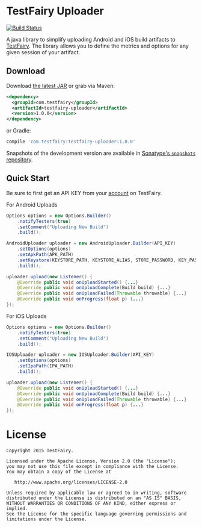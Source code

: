 TestFairy Uploader
==================
[![Build Status](https://travis-ci.org/testfairy/testfairy-uploader.png)](https://travis-ci.org/testfairy/testfairy-uploader)

A java library to simplify uploading Android and iOS build artifacts to [TestFairy](https://www.testfairy.com). The library allows you to define the metrics and options for any given session of your artifact.

Download
--------

Download [the latest JAR][1] or grab via Maven:
```xml
<dependency>
  <groupId>com.testfairy</groupId>
  <artifactId>testfairy-uploader</artifactId>
  <version>1.0.0</version>
</dependency>
```
or Gradle:
```groovy
compile 'com.testfairy:testfairy-uploader:1.0.0'
```

Snapshots of the development version are available in [Sonatype's `snapshots` repository][snap].

Quick Start
-----------
Be sure to first get an API KEY from your [account][2] on TestFairy.

For Android Uploads
```java
Options options = new Options.Builder()
    .notifyTesters(true)
    .setComment("Uploading New Build")
    .build();

AndroidUploader uploader = new AndroidUploader.Builder(API_KEY)
    .setOptions(options)
    .setApkPath(APK_PATH)
    .setKeystore(KEYSTORE_PATH, KEYSTORE_ALIAS, STORE_PASSWORD, KEY_PASSWORD)
    .build();

uploader.upload(new Listener() {
    @Override public void onUploadStarted() {...}
    @Override public void onUploadComplete(Build build) {...}
    @Override public void onUploadFailed(Throwable throwable) {...}
    @Override public void onProgress(float p) {...}
});
```

For iOS Uploads
```java
Options options = new Options.Builder()
    .notifyTesters(true)
    .setComment("Uploading New Build")
    .build();

IOSUploader uploader = new IOSUploader.Builder(API_KEY)
    .setOptions(options)
    .setIpaPath(IPA_PATH)
    .build();

uploader.upload(new Listener() {
    @Override public void onUploadStarted() {...}
    @Override public void onUploadComplete(Build build) {...}
    @Override public void onUploadFailed(Throwable throwable) {...}
    @Override public void onProgress(float p) {...}
});
```

License
=======

    Copyright 2015 TestFairy.

    Licensed under the Apache License, Version 2.0 (the "License");
    you may not use this file except in compliance with the License.
    You may obtain a copy of the License at

       http://www.apache.org/licenses/LICENSE-2.0

    Unless required by applicable law or agreed to in writing, software
    distributed under the License is distributed on an "AS IS" BASIS,
    WITHOUT WARRANTIES OR CONDITIONS OF ANY KIND, either express or implied.
    See the License for the specific language governing permissions and
    limitations under the License.



 [1]: https://search.maven.org/remote_content?g=com.testfairy.testfairy%2Duploader&a=testfairy%2Duploader&v=LATEST
 [2]: https://app.testfairy.com/settings/
 [snap]: https://oss.sonatype.org/content/repositories/snapshots/